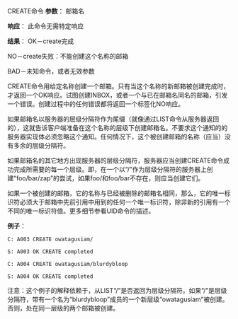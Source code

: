 CREATE命令
**参数**：
邮箱名

**响应**：
此命令无需特定响应

**结果**：
OK－create完成

NO－create失败：不能创建这个名称的邮箱

BAD－未知命令，或者无效参数

CREATE命令用给定名称创建一个邮箱。只有当这个名称的新邮箱被创建完成时，才返回一个OK响应。试图创建INBOX，或者一个与已在邮箱名同名的邮箱，引发一个错误。创建过程中的任何错误都将返回一个标签化NO响应。

如果邮箱名以服务器的层级分隔符作为尾缀（就像通过LIST命令从服务器返回的），这就告诉客户端准备在这个名称的层级下创建邮箱名。不要求这个通知的的服务器实现体必须忽略这个通知。任何情况下，这个被创建邮箱的名称（应当）没有多余的层级分隔符。

如果邮箱名的其它地方出现服务器的层级分隔符，服务器应当创建CREATE命令成功完成所需要的每一个层级。即，在一个以“/”作为层级分隔符的服务器上创建“foo/bar/zap”的尝试，如果foo/和foo/bar不存在，则应当创建它们。

如果一个被创建的邮箱，它的名称与已经被删除的邮箱名相同，那么，它的唯一标识符必须大于邮箱中先前引用中用到的任何一个唯一标识符，除非新的引用有一个不同的唯一标识符值。更多细节参看UID命令的描述。

**例子**：

```
C: A003 CREATE owatagusiam/

S: A003 OK CREATE completed

C: A004 CREATE owatagusiam/blurdybloop

S: A004 OK CREATE completed
```

注意：这个例子的解释依赖于，从LIST“/”是否返回为层级分隔符。如果“/”是层级分隔符，带有一个名为“blurdybloop”成员的一个新层级“owatagusiam”被创建。否则，处在同一层级的两个邮箱被创建。